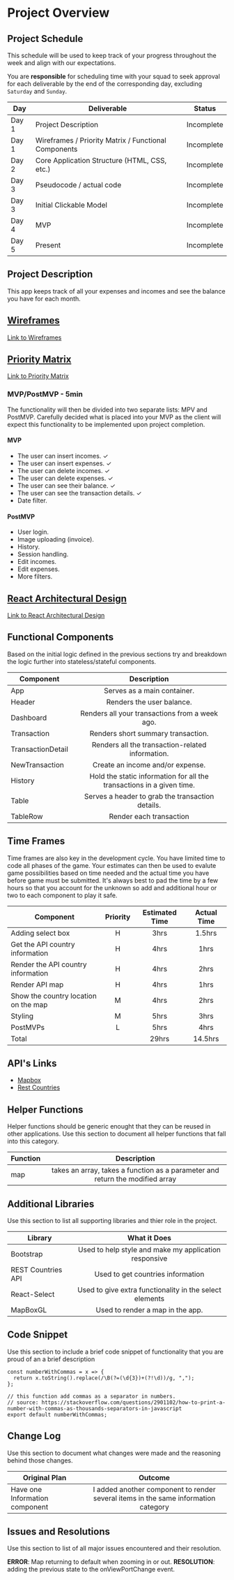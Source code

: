 # Project Overview

## Project Schedule

This schedule will be used to keep track of your progress throughout the week and align with our expectations.

You are **responsible** for scheduling time with your squad to seek approval for each deliverable by the end of the corresponding day, excluding `Saturday` and `Sunday`.

| Day   | Deliverable                                          | Status   |
| ----- | ---------------------------------------------------- | -------- |
| Day 1 | Project Description                                  | Incomplete |
| Day 1 | Wireframes / Priority Matrix / Functional Components | Incomplete |
| Day 2 | Core Application Structure (HTML, CSS, etc.)         | Incomplete |
| Day 3 | Pseudocode / actual code                             | Incomplete |
| Day 3 | Initial Clickable Model                              | Incomplete |
| Day 4 | MVP                                                  | Incomplete |
| Day 5 | Present                                              | Incomplete |

## Project Description

This app keeps track of all your expenses and incomes and see the balance you have for each month.

## [Wireframes](https://photos.app.goo.gl/BWXa42kUcKHUA1aG7)

[Link to Wireframes](https://photos.app.goo.gl/BWXa42kUcKHUA1aG7)

## [Priority Matrix](https://photos.app.goo.gl/bnLUxTuaLBdyW4US9)

[Link to Priority Matrix](https://photos.app.goo.gl/bnLUxTuaLBdyW4US9)

### MVP/PostMVP - 5min

The functionality will then be divided into two separate lists: MPV and PostMVP. Carefully decided what is placed into your MVP as the client will expect this functionality to be implemented upon project completion.

#### MVP

- The user can insert incomes. &#10003;
- The user can insert expenses. &#10003;
- The user can delete incomes. &#10003;
- The user can delete expenses. &#10003;
- The user can see their balance. &#10003;
- The user can see the transaction details. &#10003;
- Date filter.

#### PostMVP

- User login.
- Image uploading (invoice).
- History.
- Session handling.
- Edit incomes.
- Edit expenses.
- More filters.

## [React Architectural Design](https://photos.app.goo.gl/y5c3GFojTMtRKcVj6)

[Link to React Architectural Design](https://photos.app.goo.gl/y5c3GFojTMtRKcVj6)

## Functional Components

Based on the initial logic defined in the previous sections try and breakdown the logic further into stateless/stateful components.

| Component       |                               Description                                |
| --------------- | :----------------------------------------------------------------------: |
| App             |                        Serves as a main container.                       |
| Header          |            Renders the user balance.             |
| Dashboard       |              Renders all your transactions from a week ago.              |
| Transaction     | Renders short summary transaction. |
| TransactionDetail|                   Renders all the transaction-related information.        |
| NewTransaction |          Create an income and/or expense.           |
| History          |         Hold the static information for all the transactions in a given time.                     |
| Table          |                      Serves a header to grab the transaction details.                      |
|TableRow| Render each transaction|

## Time Frames

Time frames are also key in the development cycle. You have limited time to code all phases of the game. Your estimates can then be used to evalute game possibilities based on time needed and the actual time you have before game must be submitted. It's always best to pad the time by a few hours so that you account for the unknown so add and additional hour or two to each component to play it safe.

| Component                            | Priority | Estimated Time | Actual Time |
| ------------------------------------ | :------: | :------------: | :---------: |
| Adding select box                    |    H     |      3hrs      |   1.5hrs    |
| Get the API country information      |    H     |      4hrs      |    1hrs     |
| Render the API country information   |    H     |      4hrs      |    2hrs     |
| Render API map                       |    H     |      4hrs      |    1hrs     |
| Show the country location on the map |    M     |      4hrs      |    2hrs     |
| Styling                              |    M     |      5hrs      |    3hrs     |
| PostMVPs                             |    L     |      5hrs      |    4hrs     |
| Total                                |          |     29hrs      |   14.5hrs   |

## API's Links

- [Mapbox](https://www.mapbox.com/)
- [Rest Countries](https://restcountries.eu/)

## Helper Functions

Helper functions should be generic enought that they can be reused in other applications. Use this section to document all helper functions that fall into this category.

| Function |                                  Description                                  |
| -------- | :---------------------------------------------------------------------------: |
| map      | takes an array, takes a function as a parameter and return the modified array |

## Additional Libraries

Use this section to list all supporting libraries and thier role in the project.

| Library            |                      What it Does                       |
| ------------------ | :-----------------------------------------------------: |
| Bootstrap          |  Used to help style and make my application responsive  |
| REST Countries API |            Used to get countries information            |
| React-Select       | Used to give extra functionality in the select elements |
| MapBoxGL           |            Used to render a map in the app.             |

## Code Snippet

Use this section to include a brief code snippet of functionality that you are proud of an a brief description

```
const numberWithCommas = x => {
  return x.toString().replace(/\B(?=(\d{3})+(?!\d))/g, ",");
};

// this function add commas as a separator in numbers.
// source: https://stackoverflow.com/questions/2901102/how-to-print-a-number-with-commas-as-thousands-separators-in-javascript
export default numberWithCommas;

```

## Change Log

Use this section to document what changes were made and the reasoning behind those changes.

| Original Plan                  |                                      Outcome                                       |
| ------------------------------ | :--------------------------------------------------------------------------------: |
| Have one Information component | I added another component to render several items in the same information category |

## Issues and Resolutions

Use this section to list of all major issues encountered and their resolution.

**ERROR**: Map returning to default when zooming in or out.
**RESOLUTION**: adding the previous state to the onViewPortChange event.

